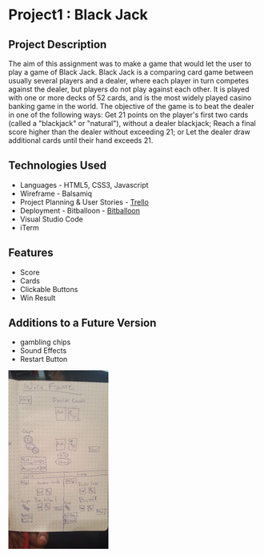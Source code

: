 #  Project1 : Black Jack

## Project Description

The aim of this assignment was to make a game that would let the user to play a game of Black Jack. Black Jack is a comparing card game between usually several players and a dealer, where each player in turn competes against the dealer, but players do not play against each other. It is played with one or more decks of 52 cards, and is the most widely played casino banking game in the world. The objective of the game is to beat the dealer in one of the following ways:
Get 21 points on the player's first two cards (called a "blackjack" or "natural"), without a dealer blackjack;
Reach a final score higher than the dealer without exceeding 21; or
Let the dealer draw additional cards until their hand exceeds 21.




## Technologies Used

  * Languages - HTML5, CSS3, Javascript
  * Wireframe - Balsamiq
  * Project Planning & User Stories - [Trello](https://trello.com/b/ZfgBj7PV/project-1)
  * Deployment - Bitballoon - [Bitballoon]()
  * Visual Studio Code
  * iTerm


## Features
 
  * Score
  * Cards
  * Clickable Buttons
  * Win Result

## Additions to a Future Version
  * gambling chips
  * Sound Effects
  * Restart Button

  ![pic](project1WireFrame.jpg)